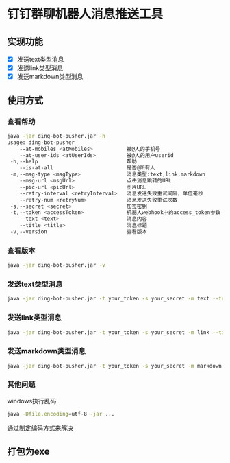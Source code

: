 # 钉钉群聊机器人消息推送工具

## 实现功能

- [x] 发送text类型消息
- [x] 发送link类型消息
- [x] 发送markdown类型消息

## 使用方式

### 查看帮助

```bash
java -jar ding-bot-pusher.jar -h
usage: ding-bot-pusher
    --at-mobiles <atMobiles>           被@人的手机号
    --at-user-ids <atUserIds>          被@人的用户userid
 -h,--help                             帮助
    --is-at-all                        是否@所有人
 -m,--msg-type <msgType>               消息类型:text,link,markdown
    --msg-url <msgUrl>                 点击消息跳转的URL
    --pic-url <picUrl>                 图片URL
    --retry-interval <retryInterval>   消息发送失败重试间隔，单位毫秒
    --retry-num <retryNum>             消息发送失败重试次数
 -s,--secret <secret>                  加签密钥
 -t,--token <accessToken>              机器人webhook中的access_token参数
    --text <text>                      消息内容
    --title <title>                    消息标题
 -v,--version                          查看版本
```

### 查看版本

```bash
java -jar ding-bot-pusher.jar -v
```

### 发送text类型消息

```bash
java -jar ding-bot-pusher.jar -t your_token -s your_secret -m text --text "your_text"
```

### 发送link类型消息

```bash
java -jar ding-bot-pusher.jar -t your_token -s your_secret -m link --title "your_title" --text "your_text "--msg-url "your_msg_url"
```

### 发送markdown类型消息

```bash
java -jar ding-bot-pusher.jar -t your_token -s your_secret -m markdown --title "your_title" --text "your_markdown"
```

### 其他问题

windows执行乱码

```bash
java -Dfile.encoding=utf-8 -jar ...
```

通过制定编码方式来解决

## 打包为exe
